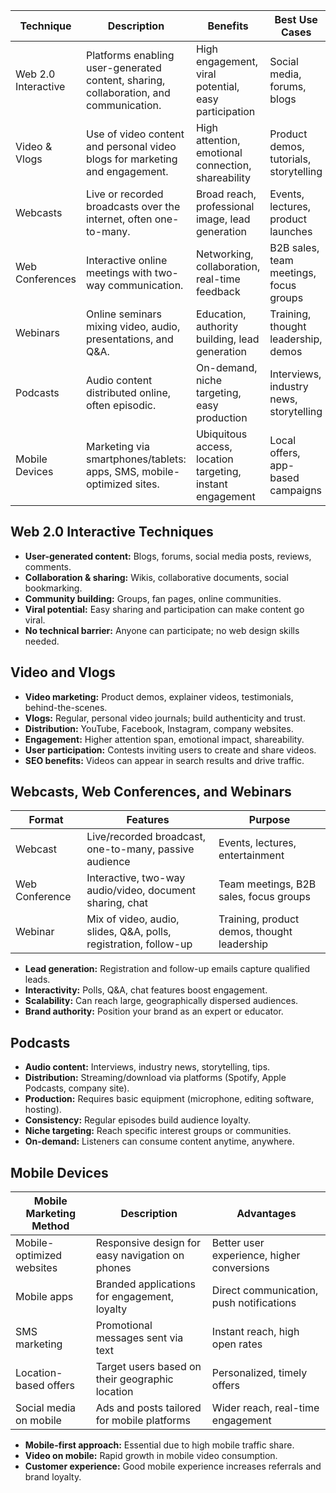 
| **Technique**       | **Description**                                                                       | **Benefits**                                              | **Best Use Cases**                      |
| ------------------- | ------------------------------------------------------------------------------------- | --------------------------------------------------------- | --------------------------------------- |
| Web 2.0 Interactive | Platforms enabling user-generated content, sharing, collaboration, and communication. | High engagement, viral potential, easy participation      | Social media, forums, blogs             |
| Video & Vlogs       | Use of video content and personal video blogs for marketing and engagement.           | High attention, emotional connection, shareability        | Product demos, tutorials, storytelling  |
| Webcasts            | Live or recorded broadcasts over the internet, often one-to-many.                     | Broad reach, professional image, lead generation          | Events, lectures, product launches      |
| Web Conferences     | Interactive online meetings with two-way communication.                               | Networking, collaboration, real-time feedback             | B2B sales, team meetings, focus groups  |
| Webinars            | Online seminars mixing video, audio, presentations, and Q&A.                          | Education, authority building, lead generation            | Training, thought leadership, demos     |
| Podcasts            | Audio content distributed online, often episodic.                                     | On-demand, niche targeting, easy production               | Interviews, industry news, storytelling |
| Mobile Devices      | Marketing via smartphones/tablets: apps, SMS, mobile-optimized sites.                 | Ubiquitous access, location targeting, instant engagement | Local offers, app-based campaigns       |
## Web 2.0 Interactive Techniques
- **User-generated content:** Blogs, forums, social media posts, reviews, comments.    
- **Collaboration & sharing:** Wikis, collaborative documents, social bookmarking.
- **Community building:** Groups, fan pages, online communities.
- **Viral potential:** Easy sharing and participation can make content go viral.
- **No technical barrier:** Anyone can participate; no web design skills needed.
## Video and Vlogs
- **Video marketing:** Product demos, explainer videos, testimonials, behind-the-scenes.    
- **Vlogs:** Regular, personal video journals; build authenticity and trust.
- **Distribution:** YouTube, Facebook, Instagram, company websites.
- **Engagement:** Higher attention span, emotional impact, shareability.
- **User participation:** Contests inviting users to create and share videos.
- **SEO benefits:** Videos can appear in search results and drive traffic.
## Webcasts, Web Conferences, and Webinars

| **Format**     | **Features**                                                     | **Purpose**                                 |
| -------------- | ---------------------------------------------------------------- | ------------------------------------------- |
| Webcast        | Live/recorded broadcast, one-to-many, passive audience           | Events, lectures, entertainment             |
| Web Conference | Interactive, two-way audio/video, document sharing, chat         | Team meetings, B2B sales, focus groups      |
| Webinar        | Mix of video, audio, slides, Q&A, polls, registration, follow-up | Training, product demos, thought leadership |

- **Lead generation:** Registration and follow-up emails capture qualified leads.    
- **Interactivity:** Polls, Q&A, chat features boost engagement.
- **Scalability:** Can reach large, geographically dispersed audiences.
- **Brand authority:** Position your brand as an expert or educator.
## Podcasts
- **Audio content:** Interviews, industry news, storytelling, tips.
- **Distribution:** Streaming/download via platforms (Spotify, Apple Podcasts, company site).
- **Production:** Requires basic equipment (microphone, editing software, hosting).
- **Consistency:** Regular episodes build audience loyalty.
- **Niche targeting:** Reach specific interest groups or communities.
- **On-demand:** Listeners can consume content anytime, anywhere.

## Mobile Devices

| **Mobile Marketing Method** | **Description**                                 | **Advantages**                             |
| --------------------------- | ----------------------------------------------- | ------------------------------------------ |
| Mobile-optimized websites   | Responsive design for easy navigation on phones | Better user experience, higher conversions |
| Mobile apps                 | Branded applications for engagement, loyalty    | Direct communication, push notifications   |
| SMS marketing               | Promotional messages sent via text              | Instant reach, high open rates             |
| Location-based offers       | Target users based on their geographic location | Personalized, timely offers                |
| Social media on mobile      | Ads and posts tailored for mobile platforms     | Wider reach, real-time engagement          |

- **Mobile-first approach:** Essential due to high mobile traffic share.    
- **Video on mobile:** Rapid growth in mobile video consumption.
- **Customer experience:** Good mobile experience increases referrals and brand loyalty.



